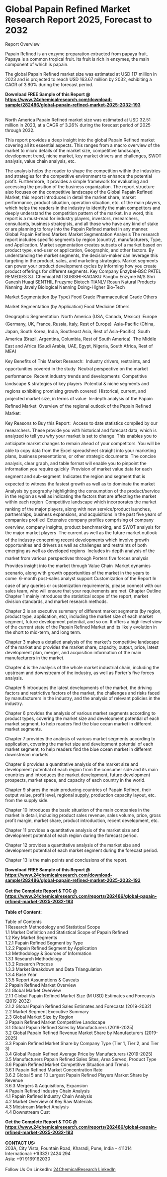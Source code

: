 <h1>Global Papain Refined Market Research Report 2025, Forecast to 2032</h1><p>Report Overview</p><p>
Papain Refined is an enzyme preparation extracted from papaya fruit. Papaya is a common tropical fruit. Its fruit is rich in enzymes, the main component of which is papain.</p><p>
The global Papain Refined market size was estimated at USD 117 million in 2023 and is projected to reach USD 163.67 million by 2032, exhibiting a CAGR of 3.80% during the forecast period.</p><div><b>Download FREE Sample of this Report @ 
            <a href="https://www.24chemicalresearch.com/download-sample/282486/global-papain-refined-market-2025-2032-193">
            https://www.24chemicalresearch.com/download-sample/282486/global-papain-refined-market-2025-2032-193</a></b></div><br><p>
North America Papain Refined market size was estimated at USD 32.51 million in 2023, at a CAGR of 3.26% during the forecast period of 2025 through 2032.</p><p>
This report provides a deep insight into the global Papain Refined market covering all its essential aspects. This ranges from a macro overview of the market to micro details of the market size, competitive landscape, development trend, niche market, key market drivers and challenges, SWOT analysis, value chain analysis, etc.</p><p>
The analysis helps the reader to shape the competition within the industries and strategies for the competitive environment to enhance the potential profit. Furthermore, it provides a simple framework for evaluating and accessing the position of the business organization. The report structure also focuses on the competitive landscape of the Global Papain Refined Market, this report introduces in detail the market share, market performance, product situation, operation situation, etc. of the main players, which helps the readers in the industry to identify the main competitors and deeply understand the competition pattern of the market.
In a word, this report is a must-read for industry players, investors, researchers, consultants, business strategists, and all those who have any kind of stake or are planning to foray into the Papain Refined market in any manner.
Global Papain Refined Market: Market Segmentation Analysis
The research report includes specific segments by region (country), manufacturers, Type, and Application. Market segmentation creates subsets of a market based on product type, end-user or application, Geographic, and other factors. By understanding the market segments, the decision-maker can leverage this targeting in the product, sales, and marketing strategies. Market segments can power your product development cycles by informing how you create product offerings for different segments.
Key Company
Enzybel-BSC
PATEL REMEDIES
S.I. Chemical
MITSUBISHI-KAGAKU
Pangbo Enzyme
M/S Shri Ganesh
Huaqi
SENTHIL
Fruzyme Biotech
TIANLV
Rosun Natural Products
Nanning Javely Biological
Nanning Doing-Higher Bio-Tech</p><p>
Market Segmentation (by Type)
Food Grade
Pharmaceutical Grade
Others</p><p>
Market Segmentation (by Application)
Food
Medicine
Others</p><p>
Geographic Segmentation
 North America (USA, Canada, Mexico)
 Europe (Germany, UK, France, Russia, Italy, Rest of Europe)
 Asia-Pacific (China, Japan, South Korea, India, Southeast Asia, Rest of Asia-Pacific)
 South America (Brazil, Argentina, Columbia, Rest of South America)
 The Middle East and Africa (Saudi Arabia, UAE, Egypt, Nigeria, South Africa, Rest of MEA)</p><p>
Key Benefits of This Market Research:
 Industry drivers, restraints, and opportunities covered in the study
 Neutral perspective on the market performance
 Recent industry trends and developments
 Competitive landscape &amp; strategies of key players
 Potential &amp; niche segments and regions exhibiting promising growth covered
 Historical, current, and projected market size, in terms of value
 In-depth analysis of the Papain Refined Market
 Overview of the regional outlook of the Papain Refined Market:</p><p>
Key Reasons to Buy this Report:
 Access to date statistics compiled by our researchers. These provide you with historical and forecast data, which is analyzed to tell you why your market is set to change
 This enables you to anticipate market changes to remain ahead of your competitors
 You will be able to copy data from the Excel spreadsheet straight into your marketing plans, business presentations, or other strategic documents
 The concise analysis, clear graph, and table format will enable you to pinpoint the information you require quickly
 Provision of market value data for each segment and sub-segment
 Indicates the region and segment that is expected to witness the fastest growth as well as to dominate the market
 Analysis by geography highlighting the consumption of the product/service in the region as well as indicating the factors that are affecting the market within each region
 Competitive landscape which incorporates the market ranking of the major players, along with new service/product launches, partnerships, business expansions, and acquisitions in the past five years of companies profiled
 Extensive company profiles comprising of company overview, company insights, product benchmarking, and SWOT analysis for the major market players
 The current as well as the future market outlook of the industry concerning recent developments which involve growth opportunities and drivers as well as challenges and restraints of both emerging as well as developed regions
 Includes in-depth analysis of the market from various perspectives through Porters five forces analysis
 Provides insight into the market through Value Chain
 Market dynamics scenario, along with growth opportunities of the market in the years to come
 6-month post-sales analyst support
Customization of the Report
In case of any queries or customization requirements, please connect with our sales team, who will ensure that your requirements are met.
Chapter Outline
Chapter 1 mainly introduces the statistical scope of the report, market division standards, and market research methods.</p><p>
Chapter 2 is an executive summary of different market segments (by region, product type, application, etc), including the market size of each market segment, future development potential, and so on. It offers a high-level view of the current state of the Papain Refined Market and its likely evolution in the short to mid-term, and long term.</p><p>
Chapter 3 makes a detailed analysis of the market's competitive landscape of the market and provides the market share, capacity, output, price, latest development plan, merger, and acquisition information of the main manufacturers in the market.</p><p>
Chapter 4 is the analysis of the whole market industrial chain, including the upstream and downstream of the industry, as well as Porter's five forces analysis.</p><p>
Chapter 5 introduces the latest developments of the market, the driving factors and restrictive factors of the market, the challenges and risks faced by manufacturers in the industry, and the analysis of relevant policies in the industry.</p><p>
Chapter 6 provides the analysis of various market segments according to product types, covering the market size and development potential of each market segment, to help readers find the blue ocean market in different market segments.</p><p>
Chapter 7 provides the analysis of various market segments according to application, covering the market size and development potential of each market segment, to help readers find the blue ocean market in different downstream markets.</p><p>
Chapter 8 provides a quantitative analysis of the market size and development potential of each region from the consumer side and its main countries and introduces the market development, future development prospects, market space, and capacity of each country in the world.</p><p>
Chapter 9 shares the main producing countries of Papain Refined, their output value, profit level, regional supply, production capacity layout, etc. from the supply side.</p><p>
Chapter 10 introduces the basic situation of the main companies in the market in detail, including product sales revenue, sales volume, price, gross profit margin, market share, product introduction, recent development, etc.</p><p>
Chapter 11 provides a quantitative analysis of the market size and development potential of each region during the forecast period.</p><p>
Chapter 12 provides a quantitative analysis of the market size and development potential of each market segment during the forecast period.</p><p>
Chapter 13 is the main points and conclusions of the report.</p><p>
</p><div><b>Download FREE Sample of this Report @ 
            <a href="https://www.24chemicalresearch.com/download-sample/282486/global-papain-refined-market-2025-2032-193">
            https://www.24chemicalresearch.com/download-sample/282486/global-papain-refined-market-2025-2032-193</a></b></div><br><div><b>Get the Complete Report & TOC @ 
            <a href="https://www.24chemicalresearch.com/reports/282486/global-papain-refined-market-2025-2032-193">
            https://www.24chemicalresearch.com/reports/282486/global-papain-refined-market-2025-2032-193</a></b></div><br>
            <b>Table of Content:</b><p>Table of Contents<br />
1 Research Methodology and Statistical Scope<br />
1.1 Market Definition and Statistical Scope of Papain Refined<br />
1.2 Key Market Segments<br />
1.2.1 Papain Refined Segment by Type<br />
1.2.2 Papain Refined Segment by Application<br />
1.3 Methodology & Sources of Information<br />
1.3.1 Research Methodology<br />
1.3.2 Research Process<br />
1.3.3 Market Breakdown and Data Triangulation<br />
1.3.4 Base Year<br />
1.3.5 Report Assumptions & Caveats<br />
2 Papain Refined Market Overview<br />
2.1 Global Market Overview<br />
2.1.1 Global Papain Refined Market Size (M USD) Estimates and Forecasts (2019-2032)<br />
2.1.2 Global Papain Refined Sales Estimates and Forecasts (2019-2032)<br />
2.2 Market Segment Executive Summary<br />
2.3 Global Market Size by Region<br />
3 Papain Refined Market Competitive Landscape<br />
3.1 Global Papain Refined Sales by Manufacturers (2019-2025)<br />
3.2 Global Papain Refined Revenue Market Share by Manufacturers (2019-2025)<br />
3.3 Papain Refined Market Share by Company Type (Tier 1, Tier 2, and Tier 3)<br />
3.4 Global Papain Refined Average Price by Manufacturers (2019-2025)<br />
3.5 Manufacturers Papain Refined Sales Sites, Area Served, Product Type<br />
3.6 Papain Refined Market Competitive Situation and Trends<br />
3.6.1 Papain Refined Market Concentration Rate<br />
3.6.2 Global 5 and 10 Largest Papain Refined Players Market Share by Revenue<br />
3.6.3 Mergers & Acquisitions, Expansion<br />
4 Papain Refined Industry Chain Analysis<br />
4.1 Papain Refined Industry Chain Analysis<br />
4.2 Market Overview of Key Raw Materials<br />
4.3 Midstream Market Analysis<br />
4.4 Downstream Cust</p><div><b>Get the Complete Report & TOC @ 
            <a href="https://www.24chemicalresearch.com/reports/282486/global-papain-refined-market-2025-2032-193">
            https://www.24chemicalresearch.com/reports/282486/global-papain-refined-market-2025-2032-193</a></b></div><br><b>CONTACT US:</b><br>
            203A, City Vista, Fountain Road, Kharadi, Pune, India - 411014<br>
            International: +1(332) 2424 294<br>
            Asia: +91 9169162030 <br><br>
            Follow Us On LinkedIn: <a href="https://www.linkedin.com/company/24chemicalresearch/">24ChemicalResearch LinkedIn</a>
